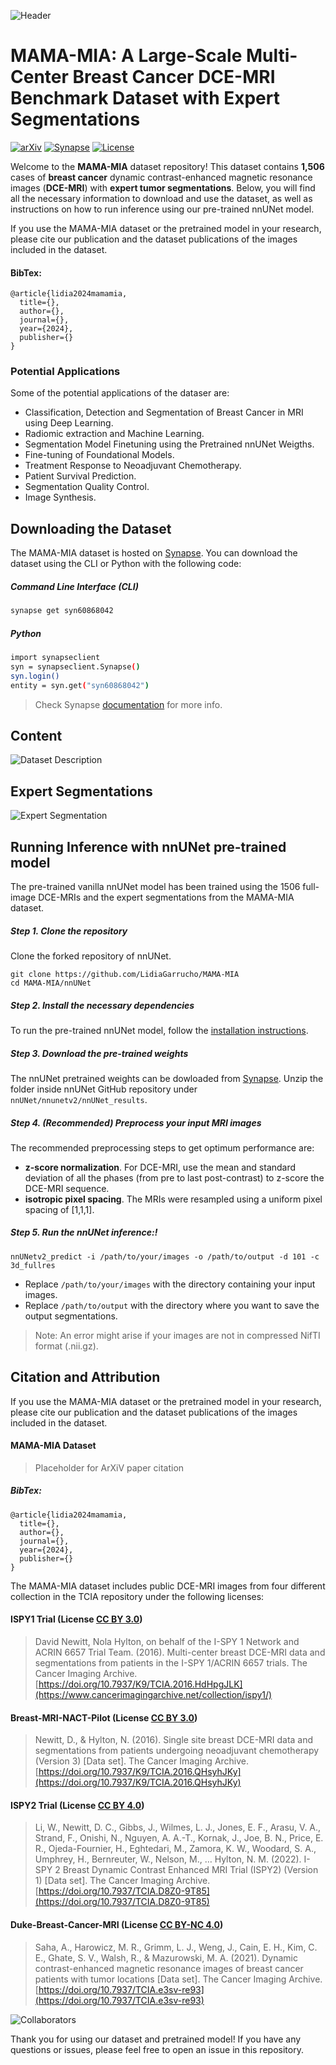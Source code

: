 ![Header](docs/_static/logo_header.png)
# MAMA-MIA: A Large-Scale Multi-Center Breast Cancer DCE-MRI Benchmark Dataset with Expert Segmentations
[![arXiv](https://img.shields.io/badge/arXiv-XXXXXX-b31b1b.svg)](https://arxiv.org/abs/XXXXXX) [![Synapse](https://img.shields.io/badge/Synapse-syn60868042-1258.svg)](https://doi.org/10.7303/syn60868042) [![License](https://img.shields.io/badge/License-CC--BY--NC--40-647.svg)](https://creativecommons.org/licenses/by-nc/4.0/)
 
Welcome to the **MAMA-MIA** dataset repository! This dataset contains **1,506** cases of **breast cancer** dynamic contrast-enhanced magnetic resonance images (**DCE-MRI**) with **expert tumor segmentations**. Below, you will find all the necessary information to download and use the dataset, as well as instructions on how to run inference using our pre-trained nnUNet model.

If you use the MAMA-MIA dataset or the pretrained model in your research, please cite our publication and the dataset publications of the images included in the dataset.
#### BibTex:
````
@article{lidia2024mamamia,
  title={},
  author={},
  journal={},
  year={2024},
  publisher={}
}
````

### Potential Applications
Some of the potential applications of the dataser are:
- Classification, Detection and Segmentation of Breast Cancer in MRI using Deep Learning.
- Radiomic extraction and Machine Learning.
- Segmentation Model Finetuning using the Pretrained nnUNet Weigths.
- Fine-tuning of Foundational Models.
- Treatment Response to Neoadjuvant Chemotherapy.
- Patient Survival Prediction.
- Segmentation Quality Control.
- Image Synthesis.

## Downloading the Dataset
The MAMA-MIA dataset is hosted on [Synapse]([https://doi.org/10.7303/syn60868042](https://doi.org/10.7303/syn60868042)). You can download the dataset using the CLI or Python with the following code:

##### Command Line Interface (CLI)
```bash
synapse get syn60868042
```

##### Python

```bash
import synapseclient
syn = synapseclient.Synapse()
syn.login()
entity = syn.get("syn60868042")
```
> Check Synapse [documentation](https://help.synapse.org/docs/Downloading-Data-Programmatically.2003796248.html) for more info. 

## Content
![Dataset Description](docs/_static/dataset_info.png)

## Expert Segmentations
![Expert Segmentation](docs/_static/segmentation_process.png)

## Running Inference with nnUNet pre-trained model
The pre-trained vanilla nnUNet model has been trained using the 1506 full-image DCE-MRIs and the expert segmentations from the MAMA-MIA dataset. 

##### Step 1. Clone the repository
Clone the forked repository of nnUNet.
````
git clone https://github.com/LidiaGarrucho/MAMA-MIA
cd MAMA-MIA/nnUNet
````

##### Step 2. Install the necessary dependencies
To run the pre-trained nnUNet model, follow the [installation instructions](https://github.com/LidiaGarrucho/nnUNet/blob/master/documentation/installation_instructions.md).

##### Step 3. Download the pre-trained weights
The nnUNet pretrained weights can be dowloaded from [Synapse](https://www.synapse.org/Synapse:syn61247992).
Unzip the folder inside nnUNet GitHub repository under `nnUNet/nnunetv2/nnUNet_results`.

##### Step 4. (Recommended) Preprocess your input MRI images
The recommended preprocessing steps to get optimum performance are:
- **z-score normalization**. For DCE-MRI, use the mean and standard deviation of all the phases (from pre to last post-contrast) to z-score the DCE-MRI sequence.
- **isotropic pixel spacing**. The MRIs were resampled using a uniform pixel spacing of [1,1,1].

##### Step 5. Run the nnUNet inference:!
````
nnUNetv2_predict -i /path/to/your/images -o /path/to/output -d 101 -c 3d_fullres
````
- Replace `/path/to/your/images` with the directory containing your input images.
- Replace `/path/to/output` with the directory where you want to save the output segmentations.

> Note: An error might arise if your images are not in compressed NifTI format (.nii.gz).

## Citation and Attribution
If you use the MAMA-MIA dataset or the pretrained model in your research, please cite our publication and the dataset publications of the images included in the dataset.

#### MAMA-MIA Dataset
> Placeholder for ArXiV paper citation
##### BibTex:
````
@article{lidia2024mamamia,
  title={},
  author={},
  journal={},
  year={2024},
  publisher={}
}
````

The MAMA-MIA dataset includes public DCE-MRI images from four different collection in the TCIA repository under the following licenses:

#### ISPY1 Trial (License [CC BY 3.0](https://creativecommons.org/licenses/by/3.0/)) 

> David Newitt, Nola Hylton, on behalf of the I-SPY 1 Network and ACRIN 6657 Trial Team. (2016). Multi-center breast DCE-MRI data and segmentations from patients in the I-SPY 1/ACRIN 6657 trials. The Cancer Imaging Archive. [https://doi.org/10.7937/K9/TCIA.2016.HdHpgJLK](https://www.cancerimagingarchive.net/collection/ispy1/)

#### Breast-MRI-NACT-Pilot (License [CC BY 3.0](https://creativecommons.org/licenses/by/3.0/)) 
> Newitt, D., & Hylton, N. (2016). Single site breast DCE-MRI data and segmentations from patients undergoing neoadjuvant chemotherapy (Version 3) [Data set]. The Cancer Imaging Archive. [https://doi.org/10.7937/K9/TCIA.2016.QHsyhJKy](https://doi.org/10.7937/K9/TCIA.2016.QHsyhJKy)

#### ISPY2 Trial (License [CC BY 4.0](https://creativecommons.org/licenses/by/4.0/)) 

> Li, W., Newitt, D. C., Gibbs, J., Wilmes, L. J., Jones, E. F., Arasu, V. A., Strand, F., Onishi, N., Nguyen, A. A.-T., Kornak, J., Joe, B. N., Price, E. R., Ojeda-Fournier, H., Eghtedari, M., Zamora, K. W., Woodard, S. A., Umphrey, H., Bernreuter, W., Nelson, M., … Hylton, N. M. (2022). I-SPY 2 Breast Dynamic Contrast Enhanced MRI Trial (ISPY2)  (Version 1) [Data set]. The Cancer Imaging Archive. [https://doi.org/10.7937/TCIA.D8Z0-9T85](https://doi.org/10.7937/TCIA.D8Z0-9T85)

#### Duke-Breast-Cancer-MRI (License [CC BY-NC 4.0](https://creativecommons.org/licenses/by-nc/4.0/))
> Saha, A., Harowicz, M. R., Grimm, L. J., Weng, J., Cain, E. H., Kim, C. E., Ghate, S. V., Walsh, R., & Mazurowski, M. A. (2021). Dynamic contrast-enhanced magnetic resonance images of breast cancer patients with tumor locations [Data set]. The Cancer Imaging Archive. [https://doi.org/10.7937/TCIA.e3sv-re93](https://doi.org/10.7937/TCIA.e3sv-re93)

![Collaborators](docs/_static/collaborators.png)

Thank you for using our dataset and pretrained model! If you have any questions or issues, please feel free to open an issue in this repository.

